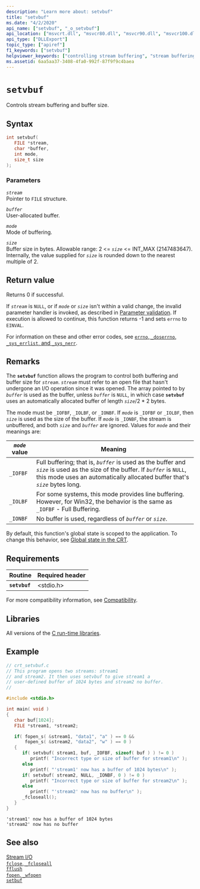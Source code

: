 ```yaml
---
description: "Learn more about: setvbuf"
title: "setvbuf"
ms.date: "4/2/2020"
api_name: ["setvbuf", "_o_setvbuf"]
api_location: ["msvcrt.dll", "msvcr80.dll", "msvcr90.dll", "msvcr100.dll", "msvcr100_clr0400.dll", "msvcr110.dll", "msvcr110_clr0400.dll", "msvcr120.dll", "msvcr120_clr0400.dll", "ucrtbase.dll", "api-ms-win-crt-stdio-l1-1-0.dll", "api-ms-win-crt-private-l1-1-0.dll"]
api_type: ["DLLExport"]
topic_type: ["apiref"]
f1_keywords: ["setvbuf"]
helpviewer_keywords: ["controlling stream buffering", "stream buffering", "setvbuf function"]
ms.assetid: 6aa5aa37-3408-4fa0-992f-87f9f9c4baea
---
```

# `setvbuf`

Controls stream buffering and buffer size.

## Syntax

```C
int setvbuf(
   FILE *stream,
   char *buffer,
   int mode,
   size_t size
);
```

### Parameters

*`stream`*\
Pointer to `FILE` structure.

*`buffer`*\
User-allocated buffer.

*`mode`*\
Mode of buffering.

*`size`*\
Buffer size in bytes. Allowable range: 2 <= *`size`* <= INT_MAX (2147483647). Internally, the value supplied for *`size`* is rounded down to the nearest multiple of 2.

## Return value

Returns 0 if successful.

If *`stream`* is `NULL`, or if *`mode`* or *`size`* isn't within a valid change, the invalid parameter handler is invoked, as described in [Parameter validation](../parameter-validation.md). If execution is allowed to continue, this function returns -1 and sets `errno` to `EINVAL`.

For information on these and other error codes, see [`errno`, `_doserrno`, `_sys_errlist`, and `_sys_nerr`](../errno-doserrno-sys-errlist-and-sys-nerr.md).

## Remarks

The **`setvbuf`** function allows the program to control both buffering and buffer size for *`stream`*. *`stream`* must refer to an open file that hasn't undergone an I/O operation since it was opened. The array pointed to by *`buffer`* is used as the buffer, unless *`buffer`* is `NULL`, in which case **`setvbuf`** uses an automatically allocated buffer of length *`size`*/2 \* 2 bytes.

The mode must be `_IOFBF`, `_IOLBF`, or `_IONBF`. If *`mode`* is `_IOFBF` or `_IOLBF`, then *`size`* is used as the size of the buffer. If *`mode`* is `_IONBF`, the stream is unbuffered, and both *`size`* and *`buffer`* are ignored. Values for *`mode`* and their meanings are:

| *`mode`* value | Meaning |
|---|---|
| `_IOFBF` | Full buffering; that is, *`buffer`* is used as the buffer and *`size`* is used as the size of the buffer. If *`buffer`* is `NULL`, this mode uses an automatically allocated buffer that's *`size`* bytes long. |
| `_IOLBF` | For some systems, this mode provides line buffering. However, for Win32, the behavior is the same as `_IOFBF` - Full Buffering. |
| `_IONBF` | No buffer is used, regardless of *`buffer`* or *`size`*. |

By default, this function's global state is scoped to the application. To change this behavior, see [Global state in the CRT](../global-state.md).

## Requirements

| Routine | Required header |
|---|---|
| **`setvbuf`** | \<stdio.h> |

For more compatibility information, see [Compatibility](../compatibility.md).

## Libraries

All versions of the [C run-time libraries](../crt-library-features.md).

## Example

```C
// crt_setvbuf.c
// This program opens two streams: stream1
// and stream2. It then uses setvbuf to give stream1 a
// user-defined buffer of 1024 bytes and stream2 no buffer.
//

#include <stdio.h>

int main( void )
{
   char buf[1024];
   FILE *stream1, *stream2;

   if( fopen_s( &stream1, "data1", "a" ) == 0 &&
       fopen_s( &stream2, "data2", "w" ) == 0 )
   {
      if( setvbuf( stream1, buf, _IOFBF, sizeof( buf ) ) != 0 )
         printf( "Incorrect type or size of buffer for stream1\n" );
      else
         printf( "'stream1' now has a buffer of 1024 bytes\n" );
      if( setvbuf( stream2, NULL, _IONBF, 0 ) != 0 )
         printf( "Incorrect type or size of buffer for stream2\n" );
      else
         printf( "'stream2' now has no buffer\n" );
      _fcloseall();
   }
}
```

```Output
'stream1' now has a buffer of 1024 bytes
'stream2' now has no buffer
```

## See also

[Stream I/O](../stream-i-o.md)\
[`fclose`, `_fcloseall`](fclose-fcloseall.md)\
[`fflush`](fflush.md)\
[`fopen`, `_wfopen`](fopen-wfopen.md)\
[`setbuf`](setbuf.md)
